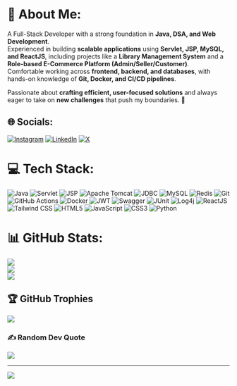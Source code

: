 # 💫 About Me:
A Full-Stack Developer with a strong foundation in **Java, DSA, and Web Development**.  
Experienced in building **scalable applications** using **Servlet, JSP, MySQL, and ReactJS**, including projects like a **Library Management System** and a **Role-based E-Commerce Platform (Admin/Seller/Customer)**.  
Comfortable working across **frontend, backend, and databases**, with hands-on knowledge of **Git, Docker, and CI/CD pipelines**.  

Passionate about **crafting efficient, user-focused solutions** and always eager to take on **new challenges** that push my boundaries. 🚀



## 🌐 Socials:
[![Instagram](https://img.shields.io/badge/Instagram-%23E4405F.svg?logo=Instagram&logoColor=white)](https://instagram.com/rezaul2609) [![LinkedIn](https://img.shields.io/badge/LinkedIn-%230077B5.svg?logo=linkedin&logoColor=white)](https://linkedin.com/in//rezaul-khan-0495bb31a) [![X](https://img.shields.io/badge/X-black.svg?logo=X&logoColor=white)](https://x.com/Rezaul2609) 


# 💻 Tech Stack:
![Java](https://img.shields.io/badge/java-%23ED8B00.svg?style=for-the-badge&logo=openjdk&logoColor=white)
![Servlet](https://img.shields.io/badge/Servlet-3C873A?style=for-the-badge&logo=java&logoColor=white)
![JSP](https://img.shields.io/badge/JSP-007396?style=for-the-badge&logo=java&logoColor=white)
![Apache Tomcat](https://img.shields.io/badge/Tomcat-F8DC75?style=for-the-badge&logo=apachetomcat&logoColor=black)
![JDBC](https://img.shields.io/badge/JDBC-007396?style=for-the-badge)
![MySQL](https://img.shields.io/badge/MySQL-00000F?style=for-the-badge&logo=mysql&logoColor=white)
![Redis](https://img.shields.io/badge/Redis-DC382D?style=for-the-badge&logo=redis&logoColor=white)
![Git](https://img.shields.io/badge/Git-F05032?style=for-the-badge&logo=git&logoColor=white)
![GitHub Actions](https://img.shields.io/badge/CI/CD-GitHub_Actions-2088FF?style=for-the-badge&logo=githubactions&logoColor=white)
![Docker](https://img.shields.io/badge/Docker-2496ED?style=for-the-badge&logo=docker&logoColor=white)
![JWT](https://img.shields.io/badge/JWT-000000?style=for-the-badge&logo=jsonwebtokens&logoColor=white)
![Swagger](https://img.shields.io/badge/Swagger-85EA2D?style=for-the-badge&logo=swagger&logoColor=black)
![JUnit](https://img.shields.io/badge/JUnit-25A162?style=for-the-badge&logo=JUnit&logoColor=white)
![Log4j](https://img.shields.io/badge/Logging-Log4j-8B0000?style=for-the-badge)
![ReactJS](https://img.shields.io/badge/ReactJS-20232A?style=for-the-badge&logo=react&logoColor=61DAFB)
![Tailwind CSS](https://img.shields.io/badge/TailwindCSS-06B6D4?style=for-the-badge&logo=tailwindcss&logoColor=white)
![HTML5](https://img.shields.io/badge/html5-%23E34F26.svg?style=for-the-badge&logo=html5&logoColor=white)
![JavaScript](https://img.shields.io/badge/javascript-%23323330.svg?style=for-the-badge&logo=javascript&logoColor=%23F7DF1E)
![CSS3](https://img.shields.io/badge/css3-%231572B6.svg?style=for-the-badge&logo=css3&logoColor=white)
![Python](https://img.shields.io/badge/python-3670A0?style=for-the-badge&logo=python&logoColor=ffdd54)


# 📊 GitHub Stats:
![](https://github-readme-stats.vercel.app/api?username=rezaul-code&theme=dark&hide_border=false&include_all_commits=false&count_private=false)<br/>
![](https://github-readme-streak-stats.herokuapp.com/?user=rezaul-code&theme=dark&hide_border=false)<br/>
![](https://github-readme-stats.vercel.app/api/top-langs/?username=rezaul-code&theme=dark&hide_border=false&include_all_commits=false&count_private=false&layout=compact)

## 🏆 GitHub Trophies
![](https://github-profile-trophy.vercel.app/?username=rezaul-code&theme=radical&no-frame=false&no-bg=true&margin-w=4)

### ✍️ Random Dev Quote
![](https://quotes-github-readme.vercel.app/api?type=horizontal&theme=radical)

---
[![](https://visitcount.itsvg.in/api?id=rezaul-code&icon=7&color=0)](https://visitcount.itsvg.in)

<!-- Proudly created with GPRM ( https://gprm.itsvg.in ) -->
